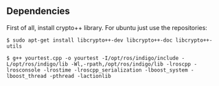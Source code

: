 ## Dependencies
First of all, install crypto++ library. For ubuntu just use the repositories:

    $ sudo apt-get install libcrypto++-dev libcrypto++-doc libcrypto++-utils

    $ g++ yourtest.cpp -o yourtest -I/opt/ros/indigo/include -L/opt/ros/indigo/lib -Wl,-rpath,/opt/ros/indigo/lib -lroscpp -lrosconsole -lrostime -lroscpp_serialization -lboost_system -lboost_thread -pthread -lactionlib

